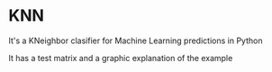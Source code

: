 # KNN
It's a KNeighbor clasifier for Machine Learning predictions in Python

It has a test matrix and a graphic explanation of the example
